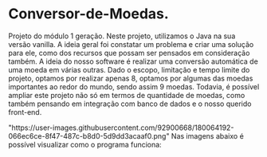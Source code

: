 # Conversor-de-Moedas.
Projeto do módulo 1 geração. Neste projeto, utilizamos o Java na sua versão vanilla. A ideia geral foi constatar um problema e criar uma solução para ele, como dos recursos que possam ser pensados ​​em consideração também. A ideia do nosso software é realizar uma conversão automática de uma moeda em várias outras. Dado o escopo, limitação e tempo limite do projeto, optamos por realizar apenas 8, optamos por algumas das moedas importantes ao redor do mundo, sendo assim 9 moedas. Todavia, é possível ampliar este projeto não só em termos de quantidade de moedas, como também pensando em integração com banco de dados e o nosso querido front-end.

<div>
    <aimg src = "https://user-images.githubusercontent.com/92900668/180064192-066ec6ce-8f47-487c-b8d0-5d9dd3acaaf0.png" > "https://user-images.githubusercontent.com/92900668/180064192-066ec6ce-8f47-487c-b8d0-5d9dd3acaaf0.png"</aimg>
Nas imagens abaixo é possível visualizar como o programa funciona:
    <a img src = "https://user-images.githubusercontent.com/92900668/180064192-066ec6ce-8f47-487c-b8d0-5d9dd3acaaf0.png"
       ></a>
    <a img src = https://user-images.githubusercontent.com/92900668/180064271-4b145912-a44a-446f-879d-a87d93898d44.png ></a>
